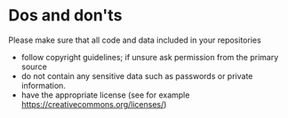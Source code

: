 # Dos and don'ts

Please make sure that all code and data included in your repositories
* follow copyright guidelines; if unsure ask permission from the primary source 
* do not contain any sensitive data such as passwords or private information. 
* have the appropriate license (see for example https://creativecommons.org/licenses/) 



